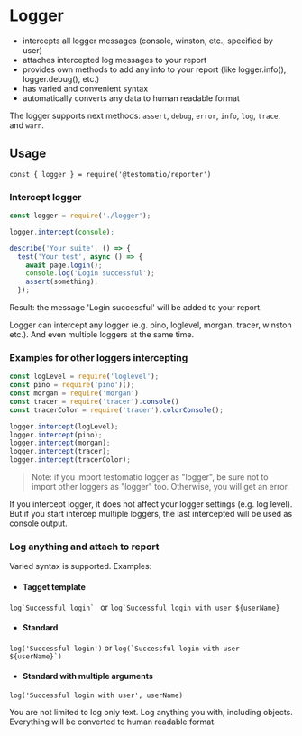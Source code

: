 # Logger
- intercepts all logger messages (console, winston, etc., specified by user)
- attaches intercepted log messages to your report
- provides own methods to add any info to your report (like logger.info(), logger.debug(), etc.)
- has varied and convenient syntax
- automatically converts any data to human readable format

The logger supports next methods: `assert`, `debug`, `error`, `info`, `log`, `trace`, and `warn`.

## Usage
```const { logger } = require('@testomatio/reporter')```


### Intercept logger
```javascript
const logger = require('./logger');

logger.intercept(console);

describe('Your suite', () => {
  test('Your test', async () => {
    await page.login();
    console.log('Login successful');
    assert(something);
  });
```
Result: the message 'Login successful' will be added to your report.

Logger can intercept any logger (e.g. pino, loglevel, morgan, tracer, winston etc.). And even multiple loggers at the same time.

### Examples for other loggers intercepting
```javascript
const logLevel = require('loglevel');
const pino = require('pino')();
const morgan = require('morgan')
const tracer = require('tracer').console()
const tracerColor = require('tracer').colorConsole();

logger.intercept(logLevel);
logger.intercept(pino);
logger.intercept(morgan);
logger.intercept(tracer);
logger.intercept(tracerColor);
```

> Note: if you import testomatio logger as "logger", be sure not to import other loggers as "logger" too. Otherwise, you will get an error.

If you intercept logger, it does not affect your logger settings (e.g. log level). But if you start intercep multiple loggers, the last intercepted will be used as console output.

### Log anything and attach to report 
Varied syntax is supported.
Examples:
- #### Tagget template
```log`Successful login` ```
or
```log`Successful login with user ${userName}```
- #### Standard
```log('Successful login')```
or
```log(`Successful login with user ${userName}`)```
- #### Standard with multiple arguments
```log('Successful login with user', userName)```

You are not limited to log only text. Log anything you with, including objects. Everything will be converted to human readable format.

